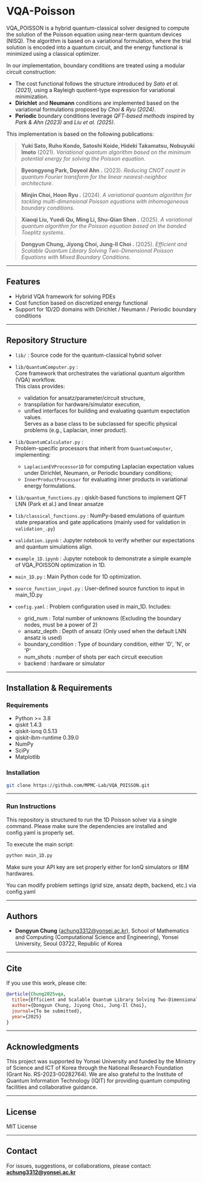 # VQA-Poisson

VQA_POISSON is a hybrid quantum-classical solver designed to compute the solution of the Poisson equation using near-term quantum devices (NISQ). The algorithm is based on a variational formulation, where the trial solution is encoded into a quantum circuit, and the energy functional is minimized using a classical optimizer.

In our implementation, boundary conditions are treated using a modular circuit construction:
- The cost functional follows the structure introduced by *Sato et al. (2021)*, using a Rayleigh quotient-type expression for variational minimization.
- **Dirichlet** and **Neumann** conditions are implemented based on the variational formulations proposed by *Choi & Ryu (2024)*.
- **Periodic** boundary conditions leverage *QFT-based methods* inspired by *Park & Ahn (2023)* and *Liu et al. (2025)*.

This implementation is based on the following publications:

> **Yuki Sato, Ruho Kondo, Satoshi Koide, Hideki Takamatsu, Nobuyuki Imoto** (2021). *Variational quantum algorithm based on the minimum potential energy for solving the Poisson equation*.

> **Byeongyong Park, Doyeol Ahn .** (2023). *Reducing CNOT count in quantum Fourier transform for the linear nearest-neighbor architecture*.

> **Minjin Choi, Hoon Ryu .** (2024). *A variational quantum algorithm for tackling multi-dimensional Poisson equations with inhomogeneous boundary conditions*.

> **Xiaoqi Liu, Yuedi Qu, Ming Li, Shu-Qian Shen .** (2025). *A variational quantum algorithm for the Poisson equation based on the banded Toeplitz systems*.

> **Dongyun Chung, Jiyong Choi, Jung-Il Choi .** (2025). *Efficient and Scalable Quantum Library Solving Two-Dimensional Poisson Equations with Mixed Boundary Conditions*.
---

## Features

- Hybrid VQA framework for solving PDEs
- Cost function based on discretized energy functional
- Support for 1D/2D domains with Dirichlet / Neumann / Periodic boundary conditions

---

## Repository Structure

- `lib/` : Source code for the quantum-classical hybrid solver
- `lib/QuantumComputer.py` :  
  Core framework that orchestrates the variational quantum algorithm (VQA) workflow.  
  This class provides:
  - validation for ansatz/parameter/circuit structure,
  - transpilation for hardware/simulator execution,
  - unified interfaces for building and evaluating quantum expectation values.  
  Serves as a base class to be subclassed for specific physical problems (e.g., Laplacian, inner product).

- `lib/QuantumCalculator.py` :  
  Problem-specific processors that inherit from `QuantumComputer`, implementing:
  - `LaplacianEVProcessor1D` for computing Laplacian expectation values under Dirichlet, Neumann, or Periodic boundary conditions;
  - `InnerProductProcessor` for evaluating inner products in variational energy formulations.
 
- `lib/quantum_functions.py` : qiskit-based functions to implement QFT LNN (Park et al.) and linear ansatze
- `lib/classical_functions.py` : NumPy-based emulations of quantum state preparatios and gate applications (mainly used for validation in ```validation_.py```)
- `validation.ipynb` : Jupyter notebook to verify whether our expectations and quantum simulations align.
- `example_1D.ipynb` : Jupyter notebook to demonstrate a simple example of VQA_POISSON optimization in 1D.

- `main_1D.py` : Main Python code for 1D optimization.
- `source_function_input.py` : User-defined source function to input in main_1D.py
- `config.yaml` : Problem configuration used in main_1D. Includes:
  - grid_num : Total number of unknowns (Excluding the boundary nodes, must be a power of 2)
  - ansatz_depth : Depth of ansatz (Only used when the default LNN ansatz is used)
  - boundary_condition : Type of boundary condition, either 'D', 'N', or 'P'
  - num_shots : number of shots per each circuit execution
  - backend : hardware or simulator
---

## Installation & Requirements

### Requirements

- Python >= 3.8
- qiskit 1.4.3
- qiskit-ionq 0.5.13
- qiskit-ibm-runtime 0.39.0
- NumPy
- SciPy
- Matplotlib

### Installation

```bash
git clone https://github.com/MPMC-Lab/VQA_POISSON.git
```

---

### Run Instructions

This repository is structured to run the 1D Poisson solver via a single command.
Please make sure the dependencies are installed and config.yaml is properly set.

To execute the main script:

```bash
python main_1D.py
```

Make sure your API key are set properly either for IonQ simulators or IBM hardwares.

You can modify problem settings (grid size, ansatz depth, backend, etc.) via config.yaml

---

## Authors

- **Dongyun Chung** ([achung3312@yonsei.ac.kr](mailto\:achung3312@yonsei.ac.kr)), School of Mathematics and Computing (Computational Science and Engineering), Yonsei University, Seoul 03722, Republic of Korea

---

## Cite

If you use this work, please cite:

```bibtex
@article{Chung2025vqa,
  title={Efficient and Scalable Quantum Library Solving Two-Dimensional Poisson Equatiosn with Mixed Boundary Conditions},
  author={Dongyun Chung, Jiyong Choi, Jung-Il Choi},
  journal={To be submitted},
  year={2025}
}
```

---

## Acknowledgments

This project was supported by Yonsei University and funded by the Ministry of Science and ICT of Korea through the National Research Foundation (Grant No. RS-2023-00282764).
We are also grateful to the Institute of Quantum Information Technology (IQIT) for providing quantum computing facilities and collaborative guidance.

---

## License

MIT License

---

## Contact

For issues, suggestions, or collaborations, please contact: [**achung3312@yonsei.ac.kr**](mailto\:achung3312@yonsei.ac.kr)


